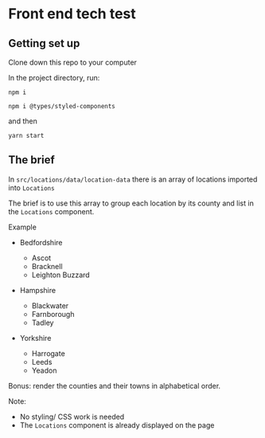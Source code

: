 # Front end tech test

## Getting set up

Clone down this repo to your computer

In the project directory, run:

`npm i`

`npm i @types/styled-components`

and then

`yarn start`

## The brief

In `src/locations/data/location-data` there is an array of locations imported into `Locations`

The brief is to use this array to group each location by its county and list in the `Locations` component.

Example

- Bedfordshire

  - Ascot
  - Bracknell
  - Leighton Buzzard

- Hampshire

  - Blackwater
  - Farnborough
  - Tadley

- Yorkshire
  - Harrogate
  - Leeds
  - Yeadon

Bonus: render the counties and their towns in alphabetical order.

Note:

- No styling/ CSS work is needed
- The `Locations` component is already displayed on the page
